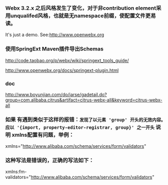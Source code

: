 ### Webx 3.2.x 之后风格发生了变化，对于非contribution element采用unqualifed风格，也就是无namespace前缀，使配置文件更易读。

It's just a demo.
See:<http://www.openwebx.org>

### 使用SpringExt Maven插件导出Schemas
<http://code.taobao.org/p/webx/wiki/springext_tools_guide/>

<http://www.openwebx.org/docs/springext-plugin.html>

### doc
<http://www.boyunjian.com/do/jarse/gadetail.do?group=com.alibaba.citrus&artifact=citrus-webx-all&keyword=citrus-webx-all>

### 如果 有遇到类似于这样的报错：`发现了以元素 'group' 开头的无效内容。应以 '{import, property-editor-registrar, group}' 之一开头` 说明 xmlns配置有问题，举例：
xmlns="http://www.alibaba.com/schema/services/form/validators"
### 这种写法是错误的，正确的写法如下：
xmlns:fm-validators="http://www.alibaba.com/schema/services/form/validators"